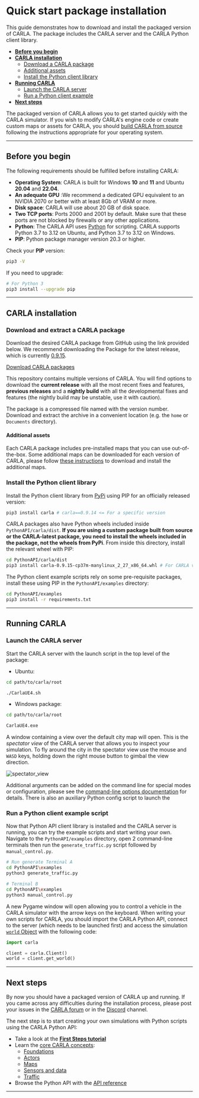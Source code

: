# Quick start package installation

This guide demonstrates how to download and install the packaged version of CARLA. The package includes the CARLA server and the CARLA Python client library.

* __[Before you begin](#before-you-begin)__  
* __[CARLA installation](#carla-installation)__  
    * [Download a CARLA package](#download-and-extract-a-carla-package)
    * [Additional assets](#additional-assets)
    * [Install the Python client library](#install-the-python-client-library)
* __[Running CARLA](#running-carla)__ 
    * [Launch the CARLA server](#launch-the-carla-server)
    * [Run a Python client example](#run-a-python-client-example-script) 
* __[Next steps](#next-steps)__ 

The packaged version of CARLA allows you to get started quickly with the CARLA simulator. If you wish to modify CARLA's engine code or create custom maps or assets for CARLA, you should [build CARLA from source](build_carla.md) following the instructions appropriate for your operating system.

---
## Before you begin

The following requirements should be fulfilled before installing CARLA:

* __Operating System__: CARLA is built for Windows **10** and **11** and Ubuntu **20.04** and **22.04**. 
* __An adequate GPU__ :We recommend a dedicated GPU equivalent to an NVIDIA 2070 or better with at least 8Gb of VRAM or more.
* __Disk space__: CARLA will use about 20 GB of disk space.
* __Two TCP ports__: Ports 2000 and 2001 by default. Make sure that these ports are not blocked by firewalls or any other applications.
* __Python__: The CARLA API uses [Python]((https://www.python.org/downloads/)) for scripting. CARLA supports Python 3.7 to 3.12 on Ubuntu, and Python 3.7 to 3.12 on Windows.
* __PIP__: Python package manager version 20.3 or higher. 

Check your __PIP__ version:

```sh
pip3 -V
```
If you need to upgrade:

```sh
# For Python 3
pip3 install --upgrade pip
```

---
## CARLA installation

### Download and extract a CARLA package

Download the desired CARLA package from GitHub using the link provided below. We recommend downloading the Package for the latest release, which is currently [0.9.15](https://github.com/carla-simulator/carla/releases/tag/0.9.15/).

<div class="build-buttons">
<p>
<a href="https://carla.readthedocs.io/en/latest/download/" target="_blank" class="btn btn-neutral" title="Go to the latest CARLA release">
<span class="icon icon-github"></span> Download CARLA packages</a>
</p>
</div>

This repository contains multiple versions of CARLA. You will find options to download the __current release__ with all the most recent fixes and features, __previous releases__ and a __nightly build__ with all the developmental fixes and features (the nightly build may be unstable, use it with caution).

The package is a compressed file named with the version number. Download and extract the archive in a convenient location (e.g. the `home` or `Documents` directory).

#### Additional assets

Each CARLA package includes pre-installed maps that you can use out-of-the-box. Some additional maps can be downloaded for each version of CARLA, please follow [these instructions](ext_quickstart.md#import-additional-assets) to download and install the additional maps.

### Install the Python client library

Install the Python client library from [PyPi](https://pypi.org/project/carla/) using PIP for an officially released version:

```sh
pip3 install carla # carla==0.9.14 <= For a specific version
```

CARLA packages also have Python wheels included inside `PythonAPI/carla/dist`. **If you are using a custom package built from source or the CARLA-latest package, you need to install the wheels included in the package, not the wheels from PyPi**. From inside this directory, install the relevant wheel with PIP:

```sh
cd PythonAPI/carla/dist
pip3 install carla-0.9.15-cp37m-manylinux_2_27_x86_64.whl # For CARLA v0.9.15 with Python 3.7
```

The Python client example scripts rely on some pre-requisite packages, install these using PIP in the `PythonAPI/examples` directory:

```sh
cd PythonAPI/examples
pip3 install -r requirements.txt
```

---
## Running CARLA

### Launch the CARLA server

Start the CARLA server with the launch script in the top level of the package:

- Ubuntu:

```sh
cd path/to/carla/root

./CarlaUE4.sh
```

- Windows package:

```sh
cd path/to/carla/root

CarlaUE4.exe
```

A window containing a view over the default city map will open. This is the _spectator view_ of the CARLA server that allows you to inspect your simulation. To fly around the city in the spectator view use the mouse and `WASD` keys, holding down the right mouse button to gimbal the view direction. 

![spectator_view](/img/build_install/town10_spectator_view.png)

Additional arguments can be added on the command line for special modes or configuration, please see the [command-line options documentation](ext_quickstart.md#command-line-options) for details. There is also an auxiliary Python config script to launch the 

### Run a Python client example script

Now that Python API client library is installed and the CARLA server is running, you can try the example scripts and start writing your own. Navigate to the `PythonAPI/examples` directory, open 2 command-line terminals then run the `generate_traffic.py` script followed by `manual_control.py`.

```sh
# Run generate Terminal A 
cd PythonAPI\examples
python3 generate_traffic.py  

# Terminal B
cd PythonAPI\examples
python3 manual_control.py 
```

A new Pygame window will open allowing you to control a vehicle in the CARLA simulator with the arrow keys on the keyboard. When writing your own scripts for CARLA, you should import the CARLA Python API, connect to the server (which needs to be launched first) and access the simulation [`world` Object](python_api.md#carlaworld) with the following code:

```py
import carla

client = carla.Client()
world = client.get_world()
```

---

## Next steps

By now you should have a packaged version of CARLA up and running. If you came across any difficulties during the installation process, please post your issues in the [CARLA forum](https://github.com/carla-simulator/carla/discussions/) or in the [Discord](https://discord.gg/8kqACuC) channel.

The next step is to start creating your own simulations with Python scripts using the CARLA Python API:

* Take a look at the [__First Steps tutorial__](tuto_first_steps.md)
* Learn the [core CARLA concepts](core_concepts.md):
    * [Foundations](foundations.md)
    * [Actors](core_actors.md)
    * [Maps](core_map.md)
    * [Sensors and data](core_sensors.md)
    * [Traffic](ts_traffic_simulation_overview.md)
* Browse the Python API with the [API reference](python_api.md)

---
